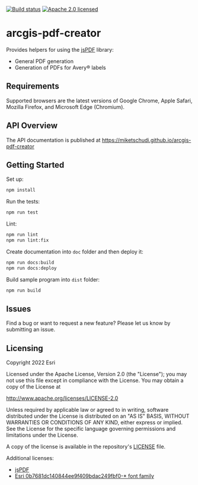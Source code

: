 [![Build status][travis-img]][travis-url]
[![Apache 2.0 licensed][license-img]][license-url]

[travis-img]: https://img.shields.io/travis/Esri/solutions-libraries/develop.svg
[travis-url]: https://app.travis-ci.com/github/Esri/solutions-libraries
[license-img]: https://img.shields.io/badge/license-Apache%202.0-blue.svg
[license-url]: #license

# arcgis-pdf-creator

Provides helpers for using the [jsPDF](https://github.com/parallax/jsPDF) library:

* General PDF generation
* Generation of PDFs for Avery&reg; labels

## Requirements

Supported browsers are the latest versions of Google Chrome, Apple Safari, Mozilla Firefox, and Microsoft Edge (Chromium).

## API Overview

The API documentation is published at
https://miketschudi.github.io/arcgis-pdf-creator

## Getting Started

Set up:

```bash
npm install
```

Run the tests:

```bash
npm run test
```

Lint:

```bash
npm run lint
npm run lint:fix
```

Create documentation into `doc` folder and then deploy it:

```bash
npm run docs:build
npm run docs:deploy
```

Build sample program into `dist` folder:

```bash
npm run build
```

## Issues

Find a bug or want to request a new feature?  Please let us know by submitting an issue.

## Licensing

Copyright 2022 Esri

Licensed under the Apache License, Version 2.0 (the "License"); you may not use this file except in compliance with the License. You may obtain a copy of the License at

   http://www.apache.org/licenses/LICENSE-2.0

Unless required by applicable law or agreed to in writing, software distributed under the License is distributed on an "AS IS" BASIS, WITHOUT WARRANTIES OR CONDITIONS OF ANY KIND, either express or implied. See the License for the specific language governing permissions and limitations under the License.

A copy of the license is available in the repository's [LICENSE](./LICENSE) file.

Additional licenses:

* [jsPDF](./LICENSE_jsPDF.md)
* [Esri 0b7681dc140844ee9f409bdac249fbf0-* font family](./LICENSE_font.md)
